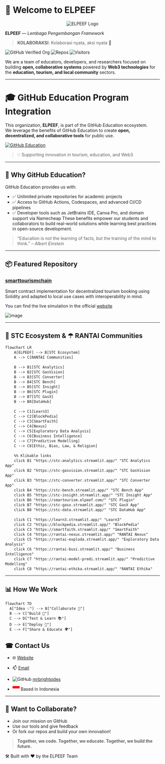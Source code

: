 # 👋 Welcome to ELPEEF

<p align="center">
  <img src="https://i.imgur.com/Rd8GyFU.png" alt="ELPEEF Logo" width="160"/>
</p>

**ELPEEF** — *Lembaga Pengembangan Framework*  
> **KOLABORAKSI**: Kolaborasi nyata, aksi nyata 🚀

![GitHub Verified Org](https://img.shields.io/badge/Verified%20Organization-✔️-brightgreen?style=flat-square&logo=github)
![Repos](https://img.shields.io/badge/Repositories-4-blue?style=flat-square)
![Visitors](https://komarev.com/ghpvc/?username=ELPEEF&style=flat-square&color=orange)

We are a team of educators, developers, and researchers focused on building **open, collaborative systems** powered by **Web3 technologies** for the **education, tourism, and local community** sectors.  

---

# 🎓 GitHub Education Program Integration

This organization, **ELPEEF**, is part of the GitHub Education ecosystem.  
We leverage the benefits of GitHub Education to create **open, decentralized, and collaborative tools** for public use.  

[![GitHub Education](https://img.shields.io/badge/GitHub-Education-blue?logo=github)](https://education.github.com/)

> 💡 Supporting innovation in tourism, education, and Web3

---

## 📘 Why GitHub Education? 

GitHub Education provides us with: 

- ✅ Unlimited private repositories for academic projects
- ✅ Access to GitHub Actions, Codespaces, and advanced CI/CD pipelines
- ✅ Developer tools such as JetBrains IDE, Canva Pro, and domain support via Namecheap These benefits empower our students and collaborators to build real-world solutions while learning best practices in open-source development.

> “Education is not the learning of facts, but the training of the mind to think.” – *Albert Einstein*

---

## 📦 Featured Repository 

### [smarttourismchain](https://github.com/ELPEEF/smarttourismchain) 

Smart contract implementation for decentralized tourism booking using Solidity and adapted to local use cases with interoperability in mind.

You can find the live simulation in the official [website](https://smartourism.elpeef.com/)

<img width="1920" height="1020" alt="image" src="https://github.com/user-attachments/assets/4321edbd-2709-47c0-9521-7a35306552e5" />

---

## 🧩 STC Ecosystem & ☂ RANTAI Communities

```mermaid
flowchart LR
    A[ELPEEF] --> B[STC Ecosystem]
    A --> C[RANTAI Communities]

    B --> B1[STC Analytics]
    B --> B2[STC GasVision]
    B --> B3[STC Converter]
    B --> B4[STC Bench]
    B --> B5[STC Insight]
    B --> B6[STC Plugin]
    B --> B7[STC GasX]
    B --> B8[DataHub]

    C --> C1[Learn3]
    C --> C2[BlockPedia]
    C --> C3[SmartFaith]
    C --> C4[Nexus]
    C --> C5[Exploratory Data Analysis]
    C --> C6[Business Intelligence]
    C --> C7[Predictive Modelling]
    C --> C8[Ethic, Bias, Law, & Religion]

    %% Klikable links
    click B1 "https://stc-analytics.streamlit.app/" "STC Analytics App"
    click B2 "https://stc-gasvision.streamlit.app/" "STC GasVision App"
    click B3 "https://stc-converter.streamlit.app/" "STC Converter App"
    click B4 "https://stc-bench.streamlit.app/" "STC Bench App"
    click B5 "https://stc-insight.streamlit.app/" "STC Insight App"
    click B6 "https://smartourism.elpeef.com/" "STC Plugin"
    click B7 "https://stc-gasx.streamlit.app/" "STC GasX App"
    click B8 "https://stc-data.streamlit.app/" "STC DataHub App"

    click C1 "https://learn3.streamlit.app/" "Learn3"
    click C2 "https://blockpedia.streamlit.app/" "BlockPedia"
    click C3 "https://smartfaith.streamlit.app/" "SmartFaith"
    click C4 "https://rantai-nexus.streamlit.app/" "RANTAI Nexus"
    click C5 "https://rantai-exploda.streamlit.app/" "Exploratory Data Analysis"
    click C6 "https://rantai-busi.streamlit.app/" "Business Intelligence"
    click C7 "https://rantai-model-predi.streamlit.app/" "Predictive Modelling"
    click C8 "https://rantai-ethika.streamlit.app/" "RANTAI Ethika"
```

---

## 📊 How We Work

```mermaid
flowchart TD
  A["Idea 💡"] --> B["Collaborate 🤝"]
  B --> C["Build 🔨"]
  C --> D["Test & Learn 📚"]
  D --> E["Deploy 🚀"]
  E --> F["Share & Educate 🌍"]
```

## ☎ Contact Us

- 🌐 <a href="https://elpeef.com">Website</a>

- 📫 <a href="mailto:webmaster@elpeef.com">Email</a>

- ![GitHub](https://img.shields.io/badge/--181717?logo=github&logoColor=white&style=flat-square) <a href="https://github.com/mrbrightsides">mrbrightsides</a>

- ![Bendera Indonesia](https://raw.githubusercontent.com/ashleedawg/flags/master/ID.png) Based in Indonesia

---

## 🙌 Want to Collaborate?

- Join our mission on GitHub
- Use our tools and give feedback
- Or fork our repos and build your own innovation!

> **Together, we code. Together, we educate. Together, we build the future.**

🛠️ Built with ❤️ by the ELPEEF Team
